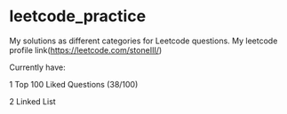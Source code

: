 # leetcode_practice
My solutions as different categories for Leetcode questions. My leetcode profile link(https://leetcode.com/stoneIII/)

Currently have:

1 Top 100 Liked Questions (38/100)

2 Linked List